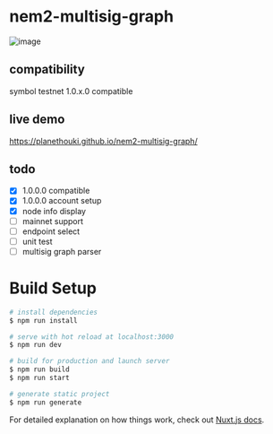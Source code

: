 # nem2-multisig-graph

![image](https://user-images.githubusercontent.com/26595148/72197624-b8cd6b00-3466-11ea-9521-ab485523dbd9.png)

## compatibility

symbol testnet 1.0.x.0 compatible

## live demo

https://planethouki.github.io/nem2-multisig-graph/

## todo

- [x] 1.0.0.0 compatible
- [x] 1.0.0.0 account setup
- [x] node info display
- [ ] mainnet support
- [ ] endpoint select
- [ ] unit test
- [ ] multisig graph parser

# Build Setup

``` bash
# install dependencies
$ npm run install

# serve with hot reload at localhost:3000
$ npm run dev

# build for production and launch server
$ npm run build
$ npm run start

# generate static project
$ npm run generate
```

For detailed explanation on how things work, check out [Nuxt.js docs](https://nuxtjs.org).
